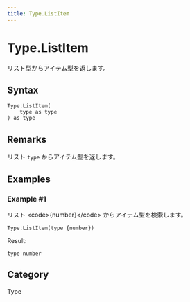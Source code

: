 ```yaml
---
title: Type.ListItem
---
```


# Type.ListItem


リスト型からアイテム型を返します。


## Syntax

```powerquery
Type.ListItem(
    type as type
) as type
```


## Remarks

リスト <code>type</code> からアイテム型を返します。


## Examples

### Example #1 
リスト &lt;code&gt;\{number}&lt;/code&gt; からアイテム型を検索します。
```powerquery
Type.ListItem(type {number})
```

Result: 
```powerquery
type number
```




## Category
Type
